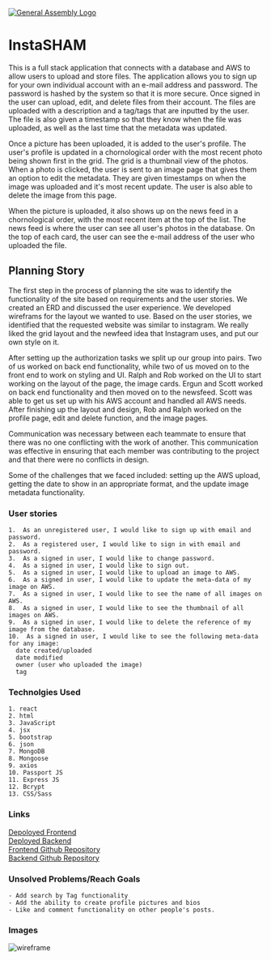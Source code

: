 [![General Assembly Logo](https://camo.githubusercontent.com/1a91b05b8f4d44b5bbfb83abac2b0996d8e26c92/687474703a2f2f692e696d6775722e636f6d2f6b6538555354712e706e67)](https://generalassemb.ly/education/web-development-immersive)

# InstaSHAM

This is a full stack application that connects with a database and AWS to allow users to upload and store files.  The application allows you to sign up for your own individual account with an e-mail address and password.  The password is hashed by the system so that it is more secure.  Once signed in the user can upload, edit, and delete files from their account.  The files are uploaded with a description and a tag/tags that are inputted by the user. The file is also given a timestamp so that they know when the file was uploaded, as well as the last time that the metadata was updated.

Once a picture has been uploaded, it is added to the user's profile.  The user's profile is updated in a chornological order with the most recent photo being shown first in the grid.  The grid is a thumbnail view of the photos.  When a photo is clicked, the user is sent to an image page that gives them an option to edit the metadata.  They are given timestamps on when the image was uploaded and it's most recent update. The user is also able to delete the image from this page.

When the picture is uploaded, it also shows up on the news feed in a chornological order, with the most recent item at the top of the list.  The news feed is where the user can see all user's photos in the database.  On the top of each card, the user can see the e-mail address of the user who uploaded the file.

## Planning Story

The first step in the process of planning the site was to identify the functionality of the site based on requirements and the user stories.  We created an ERD and discussed the user experience.  We developed wireframs for the layout we wanted to use.  Based on the user stories, we identified that the requested website was similar to instagram.  We really liked the grid layout and the newfeed idea that Instagram uses, and put our own style on it.

After setting up the authorization tasks we split up our group into pairs.  Two of us worked on back end functionality, while two of us moved on to the front end to work on styling and UI.  Ralph and Rob worked on the UI to start working on the layout of the page, the image cards.  Ergun and Scott worked on back end functionality and then moved on to the newsfeed. Scott was able to get us set up with his AWS account and handled all AWS needs.  After finishing up the layout and design, Rob and Ralph worked on the profile page, edit and delete function, and the image pages.

Communication was necessary between each teammate to ensure that there was no one conflicting with the work of another.  This communication was effective in ensuring that each member was contributing to the project and that there were no conflicts in design.

Some of the challenges that we faced included:  setting up the AWS upload, getting the date to show in an appropriate format, and the update image metadata functionality.

### User stories
    1.  As an unregistered user, I would like to sign up with email and password.
    2.  As a registered user, I would like to sign in with email and password.
    3.  As a signed in user, I would like to change password.
    4.  As a signed in user, I would like to sign out.
    5.  As a signed in user, I would like to upload an image to AWS.
    6.  As a signed in user, I would like to update the meta-data of my image on AWS.
    7.  As a signed in user, I would like to see the name of all images on AWS.
    8.  As a signed in user, I would like to see the thumbnail of all images on AWS.
    9.  As a signed in user, I would like to delete the reference of my image from the database.
    10.  As a signed in user, I would like to see the following meta-data for any image:
      date created/uploaded
      date modified
      owner (user who uploaded the image)
      tag

### Technolgies Used
    1. react
    2. html
    3. JavaScript
    4. jsx
    5. bootstrap
    6. json
    7. MongoDB
    8. Mongoose
    9. axios
    10. Passport JS
    11. Express JS
    12. Bcrypt
    13. CSS/Sass

### Links
  [Depoloyed Frontend](https://sei-tigers-404brainnotfound.github.io/group-project-front-end/#/) <br>
  [Deployed Backend](https://git.heroku.com/young-gorge-48445.git) <br>
  [Frontend Github Repository](https://github.com/SEI-Tigers-404BrainNotFound/group-project-front-end)<br>
  [Backend Github Repository](https://github.com/SEI-Tigers-404BrainNotFound/group-project-back-end)

### Unsolved Problems/Reach Goals
    - Add search by Tag functionality
    - Add the ability to create profile pictures and bios
    - Like and comment functionality on other people's posts.

### Images
![wireframe](https://i.imgur.com/Y1AM1SU.jpg)
